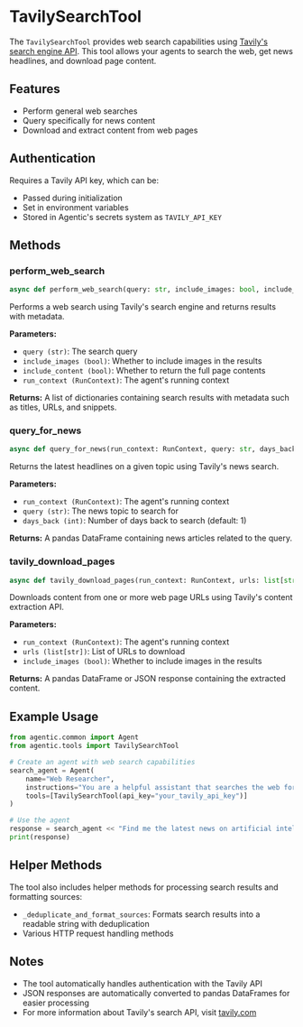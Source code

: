 # TavilySearchTool

The `TavilySearchTool` provides web search capabilities using [Tavily's search engine API](https://docs.tavily.com/welcome). This tool allows your agents to search the web, get news headlines, and download page content.

## Features

- Perform general web searches
- Query specifically for news content
- Download and extract content from web pages

## Authentication

Requires a Tavily API key, which can be:
- Passed during initialization
- Set in environment variables
- Stored in Agentic's secrets system as `TAVILY_API_KEY`

## Methods

### perform_web_search

```python
async def perform_web_search(query: str, include_images: bool, include_content: bool, run_context: RunContext) -> List[dict]
```

Performs a web search using Tavily's search engine and returns results with metadata.

**Parameters:**

- `query (str)`: The search query
- `include_images (bool)`: Whether to include images in the results
- `include_content (bool)`: Whether to return the full page contents
- `run_context (RunContext)`: The agent's running context

**Returns:**
A list of dictionaries containing search results with metadata such as titles, URLs, and snippets.

### query_for_news

```python
async def query_for_news(run_context: RunContext, query: str, days_back: int = 1) -> pd.DataFrame | PauseForInputResult
```

Returns the latest headlines on a given topic using Tavily's news search.

**Parameters:**

- `run_context (RunContext)`: The agent's running context
- `query (str)`: The news topic to search for
- `days_back (int)`: Number of days back to search (default: 1)

**Returns:**
A pandas DataFrame containing news articles related to the query.

### tavily_download_pages

```python
async def tavily_download_pages(run_context: RunContext, urls: list[str], include_images: bool = False) -> pd.DataFrame
```

Downloads content from one or more web page URLs using Tavily's content extraction API.

**Parameters:**

- `run_context (RunContext)`: The agent's running context
- `urls (list[str])`: List of URLs to download
- `include_images (bool)`: Whether to include images in the results

**Returns:**
A pandas DataFrame or JSON response containing the extracted content.

## Example Usage

```python
from agentic.common import Agent
from agentic.tools import TavilySearchTool

# Create an agent with web search capabilities
search_agent = Agent(
    name="Web Researcher",
    instructions="You are a helpful assistant that searches the web for information.",
    tools=[TavilySearchTool(api_key="your_tavily_api_key")]
)

# Use the agent
response = search_agent << "Find me the latest news on artificial intelligence breakthroughs"
print(response)
```

## Helper Methods

The tool also includes helper methods for processing search results and formatting sources:

- `_deduplicate_and_format_sources`: Formats search results into a readable string with deduplication
- Various HTTP request handling methods

## Notes

- The tool automatically handles authentication with the Tavily API
- JSON responses are automatically converted to pandas DataFrames for easier processing
- For more information about Tavily's search API, visit [tavily.com](https://tavily.com)
